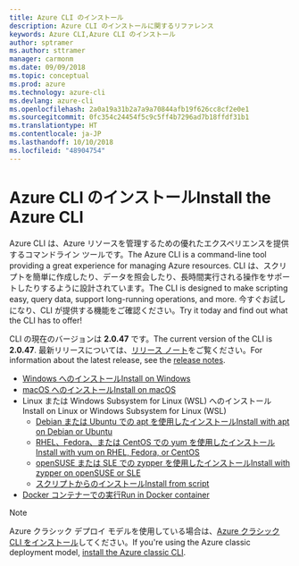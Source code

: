 ```yaml
---
title: Azure CLI のインストール
description: Azure CLI のインストールに関するリファレンス
keywords: Azure CLI,Azure CLI のインストール
author: sptramer
ms.author: sttramer
manager: carmonm
ms.date: 09/09/2018
ms.topic: conceptual
ms.prod: azure
ms.technology: azure-cli
ms.devlang: azure-cli
ms.openlocfilehash: 2a0a19a31b2a7a9a70844afb19f626cc8cf2e0e1
ms.sourcegitcommit: 0fc354c24454f5c9c5ff4b7296ad7b18ffdf31b1
ms.translationtype: HT
ms.contentlocale: ja-JP
ms.lasthandoff: 10/10/2018
ms.locfileid: "48904754"
---
```

# <a name="install-the-azure-cli"></a><span data-ttu-id="66117-104">Azure CLI のインストール</span><span class="sxs-lookup"><span data-stu-id="66117-104">Install the Azure CLI</span></span>

<span data-ttu-id="66117-105">Azure CLI は、Azure リソースを管理するための優れたエクスペリエンスを提供するコマンドライン ツールです。</span><span class="sxs-lookup"><span data-stu-id="66117-105">The Azure CLI is a command-line tool providing a great experience for managing Azure resources.</span></span> <span data-ttu-id="66117-106">CLI は、スクリプトを簡単に作成したり、データを照会したり、長時間実行される操作をサポートしたりするように設計されています。</span><span class="sxs-lookup"><span data-stu-id="66117-106">The CLI is designed to make scripting easy, query data, support long-running operations, and more.</span></span> <span data-ttu-id="66117-107">今すぐお試しになり、CLI が提供する機能をご確認ください。</span><span class="sxs-lookup"><span data-stu-id="66117-107">Try it today and find out what the CLI has to offer!</span></span>

<span data-ttu-id="66117-108">CLI の現在のバージョンは __2.0.47__ です。</span><span class="sxs-lookup"><span data-stu-id="66117-108">The current version of the CLI is __2.0.47__.</span></span> <span data-ttu-id="66117-109">最新リリースについては、[リリース ノート](release-notes-azure-cli.md)をご覧ください。</span><span class="sxs-lookup"><span data-stu-id="66117-109">For information about the latest release, see the [release notes](release-notes-azure-cli.md).</span></span>

* [<span data-ttu-id="66117-110">Windows へのインストール</span><span class="sxs-lookup"><span data-stu-id="66117-110">Install on Windows</span></span>](install-azure-cli-windows.md)
* [<span data-ttu-id="66117-111">macOS へのインストール</span><span class="sxs-lookup"><span data-stu-id="66117-111">Install on macOS</span></span>](install-azure-cli-macos.md)
* <span data-ttu-id="66117-112">Linux または Windows Subsystem for Linux (WSL) へのインストール</span><span class="sxs-lookup"><span data-stu-id="66117-112">Install on Linux or Windows Subsystem for Linux (WSL)</span></span>
  * [<span data-ttu-id="66117-113">Debian または Ubuntu での apt を使用したインストール</span><span class="sxs-lookup"><span data-stu-id="66117-113">Install with apt on Debian or Ubuntu</span></span>](install-azure-cli-apt.md)
  * [<span data-ttu-id="66117-114">RHEL、Fedora、または CentOS での yum を使用したインストール</span><span class="sxs-lookup"><span data-stu-id="66117-114">Install with yum on RHEL, Fedora, or CentOS</span></span>](install-azure-cli-yum.md)
  * [<span data-ttu-id="66117-115">openSUSE または SLE での zypper を使用したインストール</span><span class="sxs-lookup"><span data-stu-id="66117-115">Install with zypper on openSUSE or SLE</span></span>](install-azure-cli-zypper.md)
  * [<span data-ttu-id="66117-116">スクリプトからのインストール</span><span class="sxs-lookup"><span data-stu-id="66117-116">Install from script</span></span>](install-azure-cli-linux.md)
* [<span data-ttu-id="66117-117">Docker コンテナーでの実行</span><span class="sxs-lookup"><span data-stu-id="66117-117">Run in Docker container</span></span>](run-azure-cli-docker.md)

> [!NOTE]
> <span data-ttu-id="66117-118">Azure クラシック デプロイ モデルを使用している場合は、[Azure クラシック CLI をインストール](install-classic-cli.md)してください。</span><span class="sxs-lookup"><span data-stu-id="66117-118">If you're using the Azure classic deployment model, [install the Azure classic CLI](install-classic-cli.md).</span></span>
